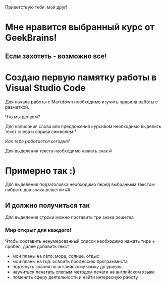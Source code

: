 Приветствую тебя, мой друг!

# Мне нравится выбранный курс от GeekBrains!

## Если захотеть - возможно все!

# Создаю первую памятку работы в Visual Studio Code

Для начала работы с Markdown необходимо изучить правила работы с разметкой.

Что мы делаем? 

Для написания слова или предложения курсивом необходимо выделить текст слева и справа символом *

*Как тебе работается сегодня?*

Для выделения текста необходимо нажать знак #

# Примерно так :)

Для выделения подзаголовка необходимо перед выбранным текстом набрать два знака решетки ##

## И должно получиться так

Для выделения строки можно поставить три знака решетка 

### Мир открыт для каждого!

Чтобы составить ненумерованный список необходимо нажать тире + пробел, далее добавить текст

- мои планы на лето: море, солнце, отдых 
- мои планы на год: освоить профессию программиста
- подтянуть знания по английскому языку до уровня 
- научиться печатать слепым методом печати на английском языке
- поменять сферу деятельности и найти интересную работу







